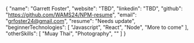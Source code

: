{
"name": "Garrett Foster",
"website": "TBD",
"linkedin": "TBD",
"github": "https://github.com/WAMS24/NPM-resume",
"email": "grfoster24@gmail.com",
"resume": "Needs update",
"beginnerTechnologies": [
"Javascript",
"React",
"Node",
"More to come"
],
"otherSkills": [
"Muay Thai",
"Photography",
""
]
}
